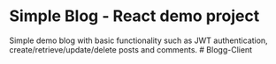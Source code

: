 # Simple Blog - React demo project
Simple demo blog with basic functionality such as JWT authentication, create/retrieve/update/delete
posts and comments.
#   B l o g g - C l i e n t  
 